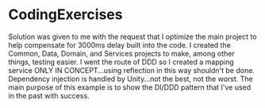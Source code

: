 # CodingExercises

Solution was given to me with the request that I optimize the main project to help compensate for 3000ms delay built into the code. I created the Common, Data, Domain, and Services projects to make, among other things, testing easier. I went the route of DDD so I created a mapping service ONLY IN CONCEPT...using reflection in this way shouldn't be done. Dependency injection is handled by Unity...not the best, not the worst. The main purpose of this example is to show the DI/DDD pattern that I've used in the past with success.
